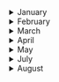 
<details><summary>January</summary>

##### 3-01-2021
* [How a Zen Buddhist Monk and Hospital Chaplain Spends His Sundays](https://www.nytimes.com/2021/01/01/nyregion/coronavirus-hospital-chaplain-buddhism.html) #death #buddhism #zen #palliative_care

##### 10-01-2021
* [I Think Beethoven Encoded His Deafness in His Music](https://www.nytimes.com/2020/12/27/arts/music/beethoven-hearing-loss-deafness.html) #music #insight #Beethoven #health

##### 14-01-2021
* [How Bad Is Your Spotify? Our sophisticated A.I. judges your awful taste in music.](https://pudding.cool/2020/12/judge-my-spotify/) #spotify #ai #data_visualization #data #music

#### 21-01-2021
* [A Nepali Team Just Made the First Winter Ascent of K2](https://www.outsideonline.com/2420319/k2-first-winter-ascent) #K2 #mountain #ascent #mountaineering #outside

#### 22-01-2021
* [The pandemic is showing us which friendships are worth keeping](https://www.washingtonpost.com/lifestyle/2021/01/22/friends-pandemic-casual-pod-social-circle/) #friendship #insight #disease #relationships

#### 26-01-2021
* [The Strange Brain of the World’s Greatest Solo Climber](https://nautil.us/issue/39/sport/the-strange-brain-of-the-worlds-greatest-solo-climber) #science #mountain #ascent #mountaineering #climber #brain #amygdala

#### 30-01-2021
* [Las abuelas, motor de la evolución humana](https://www.rtve.es/alacarta/audios/a-hombros-de-gigantes/hombros-gigantes-abuelas-motor-evolucion-humana-gripe-asoma-valor-del-fracaso-ciencia-hormonas-vegetales-contra-insectos-manuel-andres-del-rio-sabio-ilustrado-07-05-20/5616108/) #insight #science #evolution #msocial_sciences #abuela
</p>
</details>

<details><summary>February</summary>
  
#### 1-02-2021
* [Have You Considered the Benefits of Crying?](https://www.nytimes.com/2020/07/28/opinion/tears-teacher-crying-japan.html) #japan #health #insight

#### 2-02-2021
* [Has Tech Destroyed Society?](https://www.wired.com/story/a-25-year-old-bet-comes-due-has-tech-destroyed-society/#intcid=recommendations_wired-right-rail-vidi-experiment_318e115b-90d3-4384-8364-6ffc8652c3b0_popular4-1) #society #insight #wired

#### 6-02-2021
* [The Dyatlov Pass mystery](https://www.bbc.co.uk/news/extra/SoLiOdJyCK/mystery_of_dyatlov_pass) #mountain #death #science #mystery #nature
* [9 Russian Adventurers Mysteriously Froze to Death. A New Theory Explains Why](https://www.wired.com/story/dyatlov-pass-incident-slab-avalanche/) #wired #science #mystery #mountain

#### 19-02-2021
* [How Much Exercise Do You Need for Better Heart Health?](https://www.nytimes.com/2021/02/17/well/move/exercise-heart-health.html?action=click&algo=top_conversion&block=editors_picks_recirc&fellback=true&imp_id=158503821&impression_id=26f44d60-725a-11eb-972d-172592e47911&index=0&pgtype=Article&region=footer&req_id=553312979&surface=home-featured&variant=2_use) #health #science

#### 23-02-2021
* [Future Vaccines Depend on Test Subjects in Short Supply: Monkeys](https://www.nytimes.com/2021/02/23/business/covid-vaccine-monkeys.html) #health #death #science #nytimes #nature #paradox
</p>
</details>

<details><summary>March</summary>

#### 3-03-2021
* [He Was Born Into Slavery, but Achieved Musical Stardom](https://www.nytimes.com/2021/03/03/arts/music/thomas-wiggins-blind-tom-piano.html?action=click&module=Well&pgtype=Homepage&section=Music) #music #blindness #piano #artist #slavery #history #historical

#### 4-03-2021
* [Vertical farms nailed tiny salads. Now they need to feed the world](https://www.wired.co.uk/article/vertical-farms) #wired #economics #food #nature #insight

#### 7-03-2021
* [How to be an Atheist in Medieval Europe](https://www.youtube.com/watch?v=Eb5mYqnKFlI&ab_channel=GreshamCollege) #lecturer #religion #atheism #middle_ages

#### 12-03-2021
* [The Creativity of ADHD](https://www.scientificamerican.com/article/the-creativity-of-adhd/) #science #creativity #disorder #health

#### 16-03-2021
* [The Victims of Agent Orange the U.S. Has Never Acknowledged](https://www.nytimes.com/2021/03/16/magazine/laos-agent-orange-vietnam-war.html) #science #vietnam #disorder #health #disease #war

#### 21-03-2021
* [How 'research architecture' is redefining art](https://www.theguardian.com/artanddesign/2019/jan/06/research-architecture-redefining-art-goldsmiths-london) #reconstruction #forensic #photogrammetry #journalism #investigation #documentary #research

#### 28-03-2021
* [Our digitized world hasn’t just changed how we listen to music](https://www.nytimes.com/interactive/2021/03/14/opinion/pop-music-songwriting.html) #music #insight #history

#### 30-03-2021
* [How mRNA Technology Could Change the World](https://www.theatlantic.com/ideas/archive/2021/03/how-mrna-technology-could-change-world/618431/) #science

</p>
</details>
<details><summary>April</summary>

#### 14-04-2021
* [Cells That ‘Taste’ Danger Set Off Immune Responses](https://www.quantamagazine.org/tuft-cells-that-taste-danger-set-off-immune-responses-20191115/) #disease #health #autoimmune #xi'am

#### 16-04-2021
* [Married to the job: how a long-hours working culture keeps people single and lonely](https://www.theguardian.com/lifeandstyle/2021/apr/15/married-job-long-hours-working-culture-single-lonely-love) #insight #health #work #society #sociology

#### 22-04-2021
* [The Biology of Grief](https://www.nytimes.com/2021/04/22/well/what-happens-in-the-body-during-grief.html) #insight #health #life #society #sociology #death
</p>
</details>
<details><summary>May</summary>
  
#### 11-05-2021
* [The Price They Pay for Your Perfect Vacation Photo](https://www.nytimes.com/2021/05/11/science/tourists-turtles-sharks-photography.html) #insight #health #life #society #sociology #death

#### 14-05-2021
* [La sociedad anestesiada por la fobia al dolor](https://www.pagina12.com.ar/339323-la-sociedad-anestesiada-por-la-fobia-al-dolor) #insight #health #life #society #sociology #pain #dolor

#### 15-05-2021
* [Why we like the music we do](https://news.mit.edu/2016/music-tastes-cultural-not-hardwired-brain-0713) #insight #music #culture #society #sociology

#### 19-05-2021
* [Music in the brain](https://news.mit.edu/2015/neural-population-music-brain-1216) #insight #music #culture #society #MRI #brain #scan
  
#### 24-05-2021
* [The death of the universe](https://www.youtube.com/watch?v=BGNN7hK1rfA&ab_channel=TEDTEDVerificada) #insight #science #universe #society 

</p>
</details>
<details><summary>July</summary>

#### 14-07-2021
* [Reverse Engineering the source code of the BioNTech/Pfizer SARS-CoV-2 Vaccine](https://berthub.eu/articles/posts/reverse-engineering-source-code-of-the-biontech-pfizer-vaccine/) #insight #health #bio-hacking #reverse_engineering #SARS-CoV-2

#### 16-07-2021
* [What Ever Happened to IBM’s Watson?](https://www.nytimes.com/2021/07/16/technology/what-happened-ibm-watson.html) #insight #health #watson #IBM #technology

#### 19-07-2021
* [The U.S. Navy Tried to Turn Whale Songs Into Secret Code](https://www.thedrive.com/the-war-zone/8778/the-u-s-navy-tried-to-turn-whale-songs-into-secret-code) #war #whale #cryptography #code #intelligence
  
#### 24-07-2021
* [It’s Never Too Late to Play the Cello](https://www.nytimes.com/2021/07/20/arts/adult-cello-lessons.html?action=click&module=card&pageType=theWeekenderLink) #music #health

#### 25-07-2021
* [Should rivers have the same rights as people?](https://www.theguardian.com/environment/2021/jul/25/rivers-around-the-world-rivers-are-gaining-the-same-legal-rights-as-people) #river #environment #insight #the_guardian
  
#### 28-07-2021
* [The Mathematics of musical composition](https://www.gresham.ac.uk/lectures-and-events/maths-music) #music #mathematics #composition #patterns
</p>
</details>

<details><summary>August</summary>
  
#### 02-08-2021
  * [Why are our cities built for 6ft-tall men? The female architects who fought back](https://www.theguardian.com/artanddesign/2021/may/19/why-are-our-cities-built-for-6ft-tall-men-the-female-architects-who-fought-back) #architecture #design #insight #patterns

#### 05-08-2021
  * [Dallas Oberholzer: the 46-year-old Olympic skateboarder who fended off a jaguar](https://www.theguardian.com/sport/2021/aug/05/dallas-oberholzer-the-46-year-old-olympic-skateboarder-that-fended-off-a-jaguar) #insight #skate #history-life
  
#### 07-08-2021
  * [How Le Corbusier Became Big in Japan](https://www.nytimes.com/2018/08/08/t-magazine/le-corbusier-japan-modernism.html?action=click&module=RelatedLinks&pgtype=Article) #architecture #insight #corbusier
</p>
</details>
